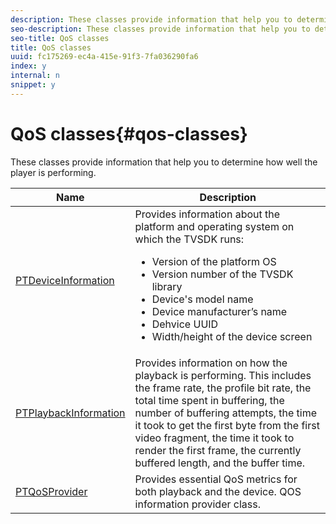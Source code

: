 ```yaml
---
description: These classes provide information that help you to determine how well the player is performing.
seo-description: These classes provide information that help you to determine how well the player is performing.
seo-title: QoS classes
title: QoS classes
uuid: fc175269-ec4a-415e-91f3-7fa036290fa6
index: y
internal: n
snippet: y
---
```


# QoS classes{#qos-classes}

These classes provide information that help you to determine how well the player is performing.

<table frame="all" colsep="1" rowsep="1" id="table_2893EFF9755149159A4F94E781C76B6E"> 
 <thead> 
  <tr rowsep="1"> 
   <th colname="1" class="entry"> Name </th> 
   <th colname="2" class="entry"> Description </th> 
  </tr> 
 </thead>
 <tbody> 
  <tr rowsep="1"> 
   <td colname="1"> <a href="https://help.adobe.com/en_US/primetime/api/psdk/appledoc/Classes/PTDeviceInformation.html" format="html" scope="external"> PTDeviceInformation</a> </td> 
   <td colname="2">Provides information about the platform and operating system on which the TVSDK runs: 
    <ul id="ul_0DE69F3B38E84964AB98DCCD11E5E123"> 
     <li id="li_19B2D1889FCA4B0F8FCB0EE8F87353B2">Version of the platform OS </li> 
     <li id="li_CA35F4A48FD34555AC7D7832D5997AD4">Version number of the TVSDK library </li> 
     <li id="li_30D38320C2A3440E92C0A477FFFBF9A0">Device's model name </li> 
     <li id="li_2D15164B987E405685B96A900EBF041D">Device manufacturer’s name </li> 
     <li id="li_B78485CB9580444DB9694404706BA191">Dehvice UUID </li> 
     <li id="li_841EA77499B44F0692192F9DE1A798E4">Width/height of the device screen </li> 
    </ul> </td> 
  </tr> 
  <tr rowsep="1"> 
   <td colname="1"><a href="https://help.adobe.com/en_US/primetime/api/psdk/appledoc/Classes/PTPlaybackInformation.html" format="html" scope="external"> PTPlaybackInformation</a> </td> 
   <td colname="2"> Provides information on how the playback is performing. This includes the frame rate, the profile bit rate, the total time spent in buffering, the number of buffering attempts, the time it took to get the first byte from the first video fragment, the time it took to render the first frame, the currently buffered length, and the buffer time. </td> 
  </tr> 
  <tr rowsep="1"> 
   <td colname="1"><a href="https://help.adobe.com/en_US/primetime/api/psdk/appledoc/Classes/PTQoSProvider.html" format="html" scope="external"> PTQoSProvider</a> </td> 
   <td colname="2">
    <ph>
      Provides essential QoS metrics for both playback and the device.
    </ph>
    <ph>
      QOS information provider class.
    </ph> </td> 
  </tr> 
 </tbody> 
</table>

